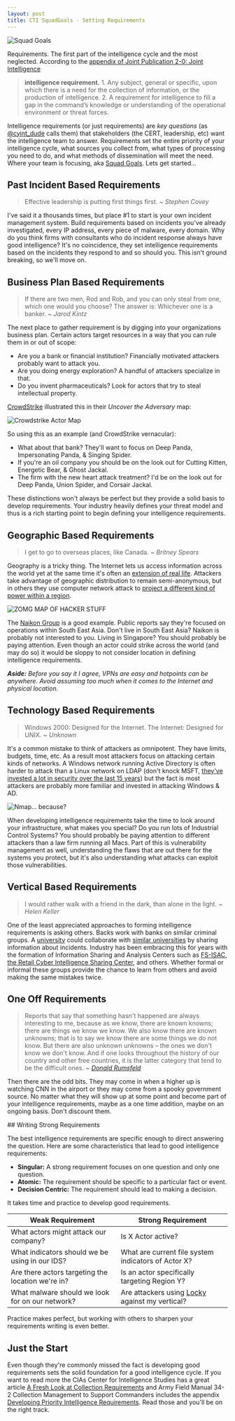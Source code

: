 ```yaml
---
layout: post
title: CTI SquadGoals - Setting Requirements
---
```


![Squad Goals](/public/squadgoals.png)

Requirements. The first part of the intelligence cycle and the most neglected. According to the [appendix of Joint Publication 2-0: Joint Intelligence](http://www.dtic.mil/doctrine/new_pubs/jp2_0.pdf)

> <i class="fa fa-quote-left fa-3x pull-left"></i>__intelligence requirement.__ 1. Any subject, general or specific, upon which there is a need
for the collection of information, or the production of intelligence. 2. A requirement for
intelligence to fill a gap in the command’s knowledge or understanding of the
operational environment or threat forces.

Intelligence requirements (or just requirements) are _key questions_ (as [@cyint_dude](https://twitter.com/cyint_dude) calls them) that stakeholders (the CERT, leadership, etc) want the intelligence team to answer. Requirements set the entire priority of your intelligence cycle, what sources you collect from, what types of processing you need to do, and what methods of dissemination will meet the need. Where your team is focusing, aka [Squad Goals](http://www.urbandictionary.com/define.php?term=Squad+Goal). Lets get started...

## <i class="fa fa-bullseye"></i> Past Incident Based Requirements

> <i class="fa fa-quote-left fa-3x pull-left"></i> Effective leadership is putting first things first. ~ _Stephen Covey_

I've said it a thousands times, but place #1 to start is your own incident management system. Build requirements based on incidents you've already investigated, every IP address, every piece of malware, every domain. Why do you think firms with consultants who do incident response always have good intelligence? It's no coincidence, they set intelligence requirements based on the incidents they respond to and so should you. This isn't ground breaking, so we'll move on.

## <i class="fa fa-file-text"></i> Business Plan Based Requirements

> <i class="fa fa-quote-left fa-3x pull-left"></i> If there are two men, Rod and Rob, and you can only steal from one, which one would you choose? The answer is: Whichever one is a banker. ~ _Jarod Kintz_

The next place to gather requirement is by digging into your organizations business plan. Certain actors target resources in a way that you can rule them in or out of scope:

- Are you a bank or financial institution? Financially motivated attackers probably want to attack you.
- Are you doing energy exploration? A handful of attackers specialize in that.
- Do you invent pharmaceuticals? Look for actors that try to steal intellectual property.

[CrowdStrike](http://www.crowdstrike.com/) illustrated this in their _Uncover the Adversary_ map:

![Crowdstrike Actor Map](/public/crowdstrike-map.png)

So using this as an example (and CrowdStrike vernacular):

- What about that bank? They'll want to focus on Deep Panda, Impersonating Panda, & Singing Spider.
- If you're an oil company you should be on the look out for Cutting Kitten, Energetic Bear, & Ghost Jackal.
- The firm with the new heart attack treatment? I'd be on the look out for Deep Panda, Union Spider, and Corsair Jackal.

These distinctions won't always be perfect but they provide a solid basis to develop requirements. Your industry heavily defines your threat model and thus is a rich starting point to begin defining your intelligence requirements.

## <i class="fa fa-globe"></i> Geographic Based Requirements

> <i class="fa fa-quote-left fa-3x pull-left"></i> I get to go to overseas places, like Canada. ~ _Britney Spears_

Geography is a tricky thing. The Internet lets us access information across the world yet at the same time it's often an [extension of real life](http://www.pokemon.com/us/pokemon-video-games/pokemon-go/). Attackers take advantage of geographic distribution to remain semi-anonymous, but in others they use computer network attack to [project a different kind of power within a region](http://motherboard.vice.com/read/inside-the-unending-cyber-siege-of-hong-kong).

![ZOMG MAP OF HACKER STUFF](/public/uplink-server-map.jpg)

The [Naikon Group](https://www.threatconnect.com/camerashy/) is a good example. Public reports say they're focused on operations within South East Asia. Don't live in South East Asia? Naikon is probably not interested to you. Living in Singapore? You should probably be paying attention. Even though an actor could strike across the world (and may do so) it would be sloppy to not consider location in defining intelligence requirements.

_**Aside:** Before you say it I agree, VPNs are easy and hotpoints can be anywhere. Avoid assuming too much when it comes to the Internet and physical location._

## <i class="fa fa-laptop"></i> Technology Based Requirements

> <i class="fa fa-quote-left fa-3x pull-left"></i> Windows 2000: Designed for the Internet. The Internet: Designed for UNIX. ~ _Unknown_

It's a common mistake to think of attackers as omnipotent. They have limits, budgets, time, etc. As a result most attackers focus on attacking certain kinds of networks. A Windows network running Active Directory is often harder to attack than a Linux network on LDAP (don't knock MSFT, [they've invested a lot in security over the last 15 years](http://news.microsoft.com/stories/cybercrime/index.html)) but the fact is most attackers are probably more familiar and invested in attacking Windows & AD.

![Nmap... because?](/public/nmap.jpg)

When developing intelligence requirements take the time to look around your infrastructure, what makes you special? Do you run lots of Industrial Control Systems? You should probably be paying attention to different attackers than a law firm running all Macs. Part of this is vulnerability management as well, understanding the flaws that are out there for the systems you protect, but it's also understanding what attacks can exploit those vulnerabilities.

## <i class="fa fa-users"></i> Vertical Based Requirements

> <i class="fa fa-quote-left fa-3x pull-left"></i> I would rather walk with a friend in the dark, than alone in the light. ~ _Helen Keller_

One of the least appreciated approaches to forming intelligence requirements is asking others. Backs work with banks on similar criminal groups. A [university](http://www.wsj.com/articles/penn-states-engineering-school-computers-hacked-1431804110) could collaborate with [similar universities](http://www.thedailybeast.com/articles/2015/08/21/chinese-hackers-target-u-s-university-with-government-ties.html) by sharing information about incidents. Industry has been embracing this for years with the formation of Information Sharing and Analysis Centers such as [FS-ISAC](https://www.fsisac.com/), [the Retail Cyber Intelligence Sharing Center](https://r-cisc.org/), and others. Whether formal or informal these groups provide the chance to learn from others and avoid making the same mistakes twice.

## <i class="fa fa-check"></i> One Off Requirements

> <i class="fa fa-quote-left fa-3x pull-left"></i> Reports that say that something hasn't happened are always interesting to me, because as we know, there are known knowns; there are things we know we know. We also know there are known unknowns; that is to say we know there are some things we do not know. But there are also unknown unknowns – the ones we don't know we don't know. And if one looks throughout the history of our country and other free countries, it is the latter category that tend to be the difficult ones. ~ [_Donald Rumsfeld_](https://en.wikipedia.org/wiki/There_are_known_knowns)

Then there are the odd bits. They may come in when a higher up is watching CNN in the airport or they may come from a spooky government source. No matter what they will show up at some point and become part of your intelligence requirements, maybe as a one time addition, maybe on an ongoing basis. Don't discount them.

##<i class="fa fa-pencil-square-o"></i> Writing Strong Requirements

The best intelligence requirements are specific enough to direct answering the question. Here are some characteristics that lead to good intelligence requirements:

- __Singular:__ A strong requirement focuses on one question and only one question.
- __Atomic:__ The requirement should be specific to a particular fact or event.
- __Decision Centric:__ The requirement should lead to making a decision.

It takes time and practice to develop good requirements.

| <i class="fa fa-minus-square"></i> Weak Requirement | <i class="fa fa-plus-square"></i> Strong Requirement |
| ---------------- | ------------------ |
| What actors might attack our company? | Is X Actor active? |
| What indicators should we be using in our IDS? | What are current file system indicators of Actor X? |
| Are there actors targeting the location we're in? | Is an actor specifically targeting Region Y? |
| What malware should we look for on our network? | Are attackers using [Locky](https://blogs.technet.microsoft.com/mmpc/2016/02/24/locky-malware-lucky-to-avoid-it/) against my vertical? |

Practice makes perfect, but working with others to sharpen your requirements writing is even better.

## Just the Start

Even though they're commonly missed the fact is developing good requirements sets the solid foundation for a good intelligence cycle. If you want to read more the CIAs Center for Intelligence Studies has a great article [A Fresh Look at Collection Requirements](https://www.cia.gov/library/center-for-the-study-of-intelligence/kent-csi/vol4no4/html/v04i4a03p_0001.htm) and
Army Field Manual 34-2 Collection Management to Support Commanders includes the appendix [Developing Priority Intelligence Requirements](http://fas.org/irp/doddir/army/fm34-2/Appd.htm). Read those and you'll be on the right track.
